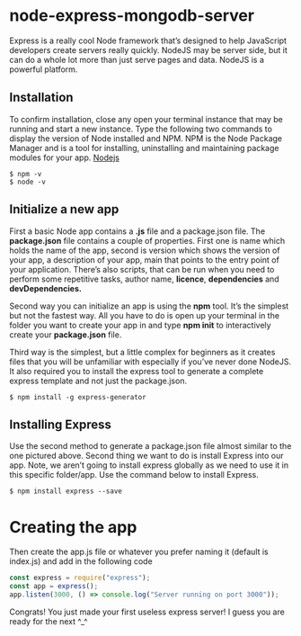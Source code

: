 # node-express-mongodb-server
Express is a really cool Node framework that’s designed to help JavaScript developers create servers really quickly. NodeJS may be server side, but it can do a whole lot more than just serve pages and data. NodeJS is a powerful platform.


## Installation
To confirm installation, close any open your terminal instance that may be running and start a new instance. Type the following two commands to display the version of Node installed and NPM. NPM is the Node Package Manager and is a tool for installing, uninstalling and maintaining package modules for your app. [Nodejs](https://www.nodejs.org)

```
$ npm -v
$ node -v
```
## Initialize a new app

First a basic Node app contains a <b>.js</b> file and a package.json file. The <b>package.json</b> file contains a couple of properties. First one is name which holds the name of the app, second is version which shows the version of your app, a description of your app, main that points to the entry point of your application. There’s also scripts, that can be run when you need to perform some repetitive tasks, author name, <b>licence</b>, <b>dependencies</b> and <b>devDependencies.</b>

Second way you can initialize an app is using the <b>npm</b> tool. It’s the simplest but not the fastest way. All you have to do is open up your terminal in the folder you want to create your app in and type <b>npm init</b> to interactively create your <b>package.json</b> file.

Third way is the simplest, but a little complex for beginners as it creates files that you will be unfamiliar with especially if you’ve never done NodeJS. It also required you to install the express tool to generate a complete express template and not just the package.json.

```
$ npm install -g express-generator
```

## Installing Express
Use the second method to generate a package.json file almost similar to the one pictured above. Second thing we want to do is install Express into our app. Note, we aren’t going to install express globally as we need to use it in this specific folder/app. Use the command below to install Express.

```
$ npm install express --save
```
# Creating the app
Then create the app.js file or whatever you prefer naming it (default is index.js) and add in the following code

```javascript
const express = require("express");
const app = express();
app.listen(3000, () => console.log("Server running on port 3000"));
```
Congrats! You just made your first useless express server! I guess you are ready for the next ^_^
